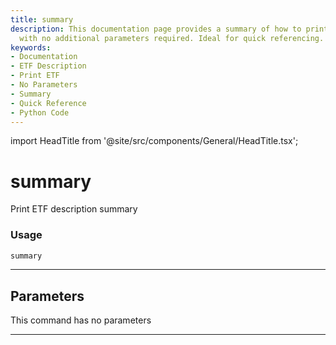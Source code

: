 ```yaml
---
title: summary
description: This documentation page provides a summary of how to print an ETF description
  with no additional parameters required. Ideal for quick referencing.
keywords:
- Documentation
- ETF Description
- Print ETF
- No Parameters
- Summary
- Quick Reference
- Python Code
---
```


import HeadTitle from '@site/src/components/General/HeadTitle.tsx';

<HeadTitle title="summary - Etf - Reference | OpenBB Terminal Docs" />

# summary

Print ETF description summary

### Usage

```python
summary
```

---

## Parameters

This command has no parameters


---
